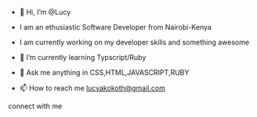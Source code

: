 - 👋 Hi, I’m @Lucy


- I am an ethusiastic Software Developer from Nairobi-Kenya

- I am currently working on my developer skills and something awesome

- 🌱 I’m currently learning Typscript/Ruby

- 💞️ Ask me anything in CSS,HTML,JAVASCRIPT,RUBY 

- 📫 How to reach me lucyakokoth@gmail.com

connect with me 

